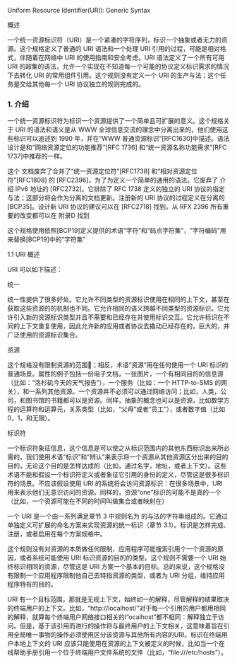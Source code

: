 Uniform Resource Identifier\(URI\): Generic Syntax

概述

一个统一资源标识符（URI）是一个紧凑的字符序列，标识一个抽象或者无力的资源。这个规格定义了普通的 URI 语法和一个处理 URI 引用的过程，可能是相对格式，伴随着在网络中 URI 的使用指南和安全考虑。URI 语法定义了一个所有可用 URI 的超集的语法，允许一个实现在不知道每一个可能的协议定义标识需求的情况下去转化 URI 的常用组件引用。这个规则没有定义一个 URI 的生产与法；这个任务是交给其他每一个 URI 协议独立的规则完成的。

### 1. 介绍

一个统一资源标识符为标识一个资源提供了一个简单且可扩展的意义。这个规格关于 URI 的语法和语义是从 WWW 全球信息交流的理念中分离出来的，他们使用这些标识可以追述到 1990 年，并在“WWW 普通资源标识”\[RFC1630\]中描述。语法设计是和“网络资源定位的功能推荐”\[RFC 1736\] 和“统一资源名称功能需求”\[RFC 1737\]中推荐的一样。

这个 文档废弃了合并了“统一资源定位符”\[RFC1738\] 和“相对资源定位符”\[RFC1808\] 的 \[RFC2396\]，为了为定义一个简单的通用的语法。它废弃了 介绍 IPv6 地址的 \[RFC2732\]。它排除了 RFC 1738 定义的独立的 URI 协议的指定与法；这部分将会作为分离的文档更新。注册新的 URI 协议的过程定义在分离的 \[BCP35\]。设计新 URI 协议的建议可以在 \[RFC2718\] 找到。从 RFX 2396 所有重要的改变都可以在 附录D 找到

这个规格使用依照\[BCP19\]定义提供的术语“字符”和“码点字符集”，“字符编码”用来替换\[BCP19\]中的“字符集”

1.1 URI 概述

URI 可以如下描述：

统一

统一性提供了很多好处。它允许不同类型的资源标识使用在相同的上下文，甚至在获取这些资源的的机制也不同。它允许相同的语义跨越不同类型的资源标识。它允许引入新的资源标识类型并且不需要和已经存在并使用标识交互。它允许标识在不同的上下文重复使用，因此允许新的应用或者协议去撬动已经存在的，巨大的，并广泛使用的资源标识集合。

资源

这个规格没有限制资源的范围；相反，术语“资源”用在任何使用一个 URI 标识的普通场景。属性的例子包括一份电子文档，一张图片，一个有相同目的的信息源（比如：“洛杉矶今天的天气报告”），一个服务（比如：一个 HTTP-to-SMS 的网关），和一系列其他资源。一个资源并不必须可以通过网络访问；比如，人类，公司，和图书馆的书籍都可以是资源。同样，抽象的概念也可以是资源，比如数学方程的运算符和运算元，关系类型（比如，“父母”或者“员工”），或者数字值（比如0，1，和无限）。

标识符

一个标识符象征信息，这个信息是可以使之从标识范围内的其他东西标识出来所必需的。我们使用术语“标识”和“辨认”来表示将一个资源从其他资源区分出来的目的目的，无论这个目的是怎样达成的（比如，通过名字，地址，或者上下文）。这些术语不能和假设一个标识符定义或者象征它引用的身份的定义，尽管这是很多标识符的场景。不应该假设使用 URI 的系统将会访问资源标识：在很多场景中，URI 用来表示他们无意识访问的资源。同样的，资源“one”标识的可能不是真的一个（比如，一个资源可能在不同的时间叫做集合或者映射在）


一个 URI 是一个由一系列满足章节 3 中规则名为 <URI> 的与法的字符串组成的。它通过单独定义可扩展的命名方案来实现资源的统一标识（章节 3.1）。标识是怎样完成、注册，或者启用在每个方案规格中。

这个规则没有对资源的本质做任何限制，应用程序可能搜索引用个一个资源的原因，或者系统可能使用 URI 标识资源的目的的类型。这个规则不需要一个 URI 始终标识相同的资源，尽管这是 URI 方案一个基本的目标。总的来说，这个规格没有限制一个应用程序限制他自己去特指资源的类型，或者为 URI 分组，维持应用程序特有的目的。

URI 有一个目标范围，那就是无视上下文，始终如一的解释，尽管解释的结果取决的终端用户的上下文。比如，“http://localhost/”对于每一个引用的用户都用相同的解释，就算每个终端用户网络接口相关的l“ocalhost”都不相同：解释独立于访问。但是，基于该引用而进行的操作将与最终用户的上下文相关，这意味着旨在引用全局唯一事物的操作必须使用区分该资源与其他所有内容的URI。标识在终端用户本地上下文的 URI 应该只能使用在资源的上下文被定义的时候，比如当一个在线帮助手册引用一个位于终端用户文件系统的文件（比如，“file:///etc/hosts”）。